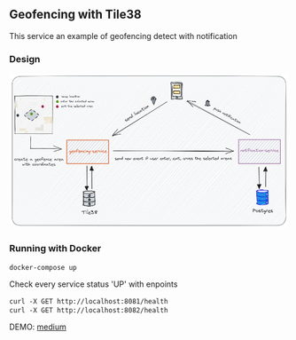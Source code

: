 ## Geofencing with Tile38

This service an example of geofencing detect with notification


### Design
<img src="https://github.com/aliaydins/geofencing-api/blob/master/_img/tile38.png"></img>


### Running with Docker

```
docker-compose up
```

Check every service status 'UP' with enpoints

```
curl -X GET http://localhost:8081/health
curl -X GET http://localhost:8082/health
```

DEMO: [medium](https://medium.com/@ali.aydinn/tile38-ile-geofencing-bf9494a736f3) 
